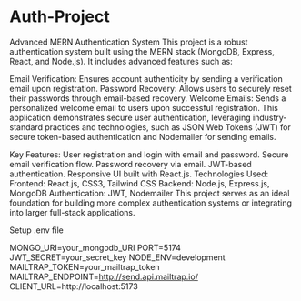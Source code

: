 # Auth-Project

Advanced MERN Authentication System
This project is a robust authentication system built using the MERN stack (MongoDB, Express, React, and Node.js). It includes advanced features such as:

Email Verification: Ensures account authenticity by sending a verification email upon registration.
Password Recovery: Allows users to securely reset their passwords through email-based recovery.
Welcome Emails: Sends a personalized welcome email to users upon successful registration.
This application demonstrates secure user authentication, leveraging industry-standard practices and technologies, such as JSON Web Tokens (JWT) for secure token-based authentication and Nodemailer for sending emails.

Key Features:
User registration and login with email and password.
Secure email verification flow.
Password recovery via email.
JWT-based authentication.
Responsive UI built with React.js.
Technologies Used:
Frontend: React.js, CSS3, Tailwind CSS
Backend: Node.js, Express.js, MongoDB
Authentication: JWT, Nodemailer
This project serves as an ideal foundation for building more complex authentication systems or integrating into larger full-stack applications.


Setup .env file


MONGO_URI=your_mongodb_URI
PORT=5174
JWT_SECRET=your_secret_key
NODE_ENV=development
MAILTRAP_TOKEN=your_mailtrap_token
MAILTRAP_ENDPOINT=http://send.api.mailtrap.io/
CLIENT_URL=http://localhost:5173


